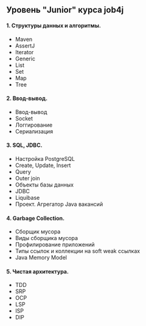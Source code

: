## Уровень "Junior" курса job4j

#### 1. Структуры данных и алгоритмы.
<ul>
  <li>Maven </li>
  <li> AssertJ </li>
  <li>Iterator</li>
  <li>Generic</li>
  <li>List</li>
  <li>Set</li> 
  <li>Map</li> 
  <li>Tree</li> 
</ul>

#### 2. Ввод-вывод.
<ul>
  <li>Ввод-вывод</li> 
  <li>Socket</li> 
  <li>Логгирование</li> 
  <li>Сериализация</li> 
</ul>

#### 3. SQL, JDBC.
<ul>
  <li>Настройка PostgreSQL</li> 
  <li>Create, Update, Insert </li>
  <li>Query </li>
  <li>Outer join </li>
  <li>Объекты базы данных </li>
  <li>JDBC </li>
  <li>Liquibase </li>
  <li>Проект. Агрегатор Java вакансий </li>
</ul>

#### 4. Garbage Collection.
<ul>
  <li>Сборщик мусора </li>
  <li>Виды сборщика мусора </li>
  <li>Профилирование приложений </li>
  <li>Типы ссылок и коллекции на soft weak ссылках </li>
  <li>Java Memory Model </li>
</ul>

#### 5. Чистая архитектура.
<ul>
  <li>TDD </li>
  <li>SRP </li>
  <li>OCP </li>
  <li>LSP </li>
  <li>ISP </li>
  <li>DIP </li>
</ul>